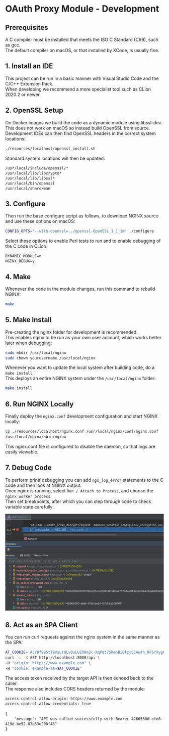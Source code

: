 # OAuth Proxy Module - Development

## Prerequisites

A C compiler must be installed that meets the ISO C Standard (C99), such as gcc.\
The default compiler on macOS, or that installed by XCode, is usually fine.

## 1. Install an IDE

This project can be run in a basic manner with Visual Studio Code and the C/C++ Extension Pack.\
When developing we recommend a more specialist tool such as CLion 2020.2 or newer.

## 2. OpenSSL Setup

On Docker images we build the code as a dynamic module using libssl-dev.\
This does not work on macOS so instead build OpenSSL from source.\
Development IDEs can then find OpenSSL headers in the correct system locations: 

```bash
./resources/localhost/openssl_install.sh
```

Standard system locations will then be updated:

```text
/usr/local/include/openssl/*
/usr/local/lib/libcrypto*
/usr/local/lib/libssl*
/usr/local/bin/openssl
/usr/local/share/man
```

## 3. Configure

Then run the base configure script as follows, to download NGINX source and use these options on macOS:

```bash
CONFIG_OPTS='--with-openssl=../openssl-OpenSSL_1_1_1m' ./configure
```

Select these options to enable Perl tests to run and to enable debugging of the C code in CLion:

```text
DYNAMIC_MODULE=n
NGINX_DEBUG=y
```

## 4. Make

Whenever the code in the module changes, run this command to rebuild NGINX:

```bash
make
```

## 5. Make Install

Pre-creating the nginx folder for development is recommended.\
This enables nginx to be run as your own user account, which works better later when debugging:

```bash
sudo mkdir /usr/local/nginx
sudo chown yourusername /usr/local/nginx
```

Whenever you want to update the local system after building code, do a `make install`.\
This deploys an entire NGINX system under the `/usr/local/nginx` folder:

```bash
make install
```

## 6. Run NGINX Locally

Finally deploy the  `nginx.conf` development configuration and start NGINX locally:

```bash
cp ./resources/localhost/nginx.conf /usr/local/nginx/conf/nginx.conf
/usr/local/nginx/sbin/nginx
```

This nginx.conf file is configured to disable the daemon, so that logs are easily viewable.

## 7. Debug Code

To perform printf debugging you can add `ngx_log_error` statements to the C code and then look at NGINX output.\
Once nginx is running, select  `Run / Attach to Process`, and choose the `nginx worker process`.\
Then set breakpoints, after which you can step through code to check variable state carefully:

![Debugger](debugging.png)

## 8. Act as an SPA Client

You can run curl requests against the nginx system in the same manner as the SPA:

```bash
AT_COOKIE='AcYBf995tTBVsLtQLvOuLUZXHm2c-XqP8t7SKmhBiQtzy5CAw4h_RF6rXyg6kHrvhb8x4WaLQC6h3mw6a3O3Q9A'
curl -i -X GET http://localhost:8080/api \
-H "origin: https://www.example.com" \
-H "cookie: example-at=$AT_COOKIE"
```

The access token received by the target API is then echoed back to the caller.\
The response also includes CORS headers returned by the module:

```text
access-control-allow-origin: https://www.example.com
access-control-allow-credentials: true

{
    "message": "API was called successfully with Bearer 42665300-efe8-419d-be52-07b53e208f46"
}
```
